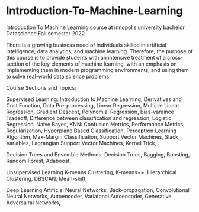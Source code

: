 # Introduction-To-Machine-Learning
Introduction To Machine Learning course at innopolis university bachelor Datascience Fall semester 2022

There is a growing business need of individuals skilled in artificial intelligence, data analytics, and machine learning. Therefore, the purpose of this course is to provide students with an intensive treatment of a cross-section of the key elements of machine learning, with an emphasis on implementing them in modern programming environments, and using them to solve real-world data science problems.

Course Sections and Topics:

Supervised Learning:
 Introduction to Machine Learning,
 Derivatives and Cost Function,
 Data Pre-processing,
 Linear Regression,
 Multiple Linear Regression,
 Gradient Descent,
 Polynomial Regression,
 Bias-varaince Tradeoff,
 Difference between classification and regression,
 Logistic Regression,
 Naive Bayes,
KNN: 
 Confusion Metrics,
 Performance Metrics,
 Regularization,
 Hyperplane Based Classification,
 Perceptron Learning Algorithm,
 Max-Margin Classification,
 Support Vector Machines,
 Slack Variables,
 Lagrangian Support Vector Machines,
 Kernel Trick,

Decision Trees and Ensemble Methods: 
 Decision Trees,
 Bagging,
 Boosting,
 Random Forest,
 Adaboost,

Unsupervised Learning
 K-means Clustering,
 K-means++,
 Hierarchical Clustering,
 DBSCAN,
 Mean-shift,

Deep Learning
 Artificial Neural Networks,
 Back-propagation,
 Convolutional Neural Networks,
 Autoencoder,
 Variatonal Autoencoder,
 Generative Adversairal Networks,


